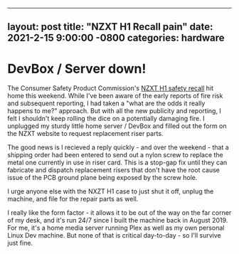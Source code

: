 
---
layout: post
title:  "NZXT H1 Recall pain"
date:   2021-2-15 9:00:00 -0800
categories: hardware
---

# DevBox / Server down!

The Consumer Safety Product Commission's [NZXT H1 safety recall](https://www.cpsc.gov/Recalls/2021/NZXT-Recalls-H1-Computer-Cases-Due-to-Fire-Hazard) 
hit home this weekend. While I've been aware of the early reports of fire risk and subsequent reporting, I had taken a 
"what are the odds it really happens to me?" approach. But with all the new publicity and reporting, I felt I shouldn't keep
rolling the dice on a potentially damaging fire. I unplugged my sturdy little home server / DevBox and filled out the form
on the NZXT website to request replacement riser parts.

The good news is I recieved a reply quickly - and over the weekend - that a shipping order had been entered to send out
a nylon screw to replace the metal one currently in use in riser card. This is a stop-gap fix until they can fabricate and
dispatch replacement risers that don't have the root cause issue of the PCB ground plane being exposed by the screw hole.

I urge anyone else with the NXZT H1 case to just shut it off, unplug the machine, and file for the repair parts as well.

I really like the form factor - it allows it to be out of the way on the far corner of my desk, and it's run 24/7 since
I built the machine back in August 2019.  For me, it's a home media server running Plex as well as my own personal Linux Dev
machine. But none of that is critical day-to-day - so I'll survive just fine.